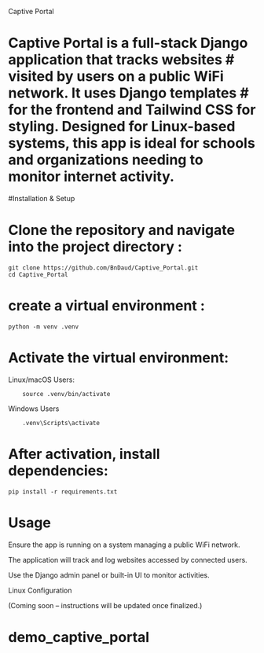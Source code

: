 Captive Portal

# Captive Portal is a full-stack Django application that tracks websites # visited by users on a public WiFi network. It uses Django templates # for the frontend and Tailwind CSS for styling. Designed for Linux-based systems, this app is ideal for schools and organizations needing to monitor internet activity.

#Installation & Setup

# Clone the repository and navigate into the project directory :

    git clone https://github.com/BnDaud/Captive_Portal.git
    cd Captive_Portal

# create a virtual environment :

    python -m venv .venv

# Activate the virtual environment:

Linux/macOS Users:

        source .venv/bin/activate

Windows Users

        .venv\Scripts\activate

# After activation, install dependencies:

    pip install -r requirements.txt

# Usage

Ensure the app is running on a system managing a public WiFi network.

The application will track and log websites accessed by connected users.

Use the Django admin panel or built-in UI to monitor activities.

Linux Configuration

(Coming soon – instructions will be updated once finalized.)
# demo_captive_portal
